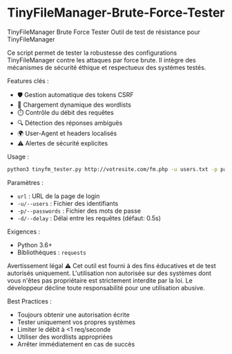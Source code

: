 # TinyFileManager-Brute-Force-Tester

TinyFileManager Brute Force Tester
Outil de test de résistance pour TinyFileManager

Ce script permet de tester la robustesse des configurations TinyFileManager contre les attaques par force brute. Il intègre des mécanismes de sécurité éthique et respectueux des systèmes testés.

Features clés :
- 🛡️ Gestion automatique des tokens CSRF
- 📁 Chargement dynamique des wordlists
- ⏱️ Contrôle du débit des requêtes
- 🔍 Détection des réponses ambiguës
- 🌍 User-Agent et headers localisés
- ⚠️ Alertes de sécurité explicites

Usage :
```bash
python3 tinyfm_tester.py http://votresite.com/fm.php -u users.txt -p passwords.txt -d 0.3
```

Paramètres :
- `url` : URL de la page de login
- `-u/--users` : Fichier des identifiants
- `-p/--passwords` : Fichier des mots de passe
- `-d/--delay` : Délai entre les requêtes (défaut: 0.5s)

Exigences :
- Python 3.6+
- Bibliothèques : `requests`

Avertissement légal
⚠️ Cet outil est fourni à des fins éducatives et de test autorisés uniquement. L'utilisation non autorisée sur des systèmes dont vous n'êtes pas propriétaire est strictement interdite par la loi. Le développeur décline toute responsabilité pour une utilisation abusive.

Best Practices :
- Toujours obtenir une autorisation écrite
- Tester uniquement vos propres systèmes
- Limiter le débit à <1 req/seconde
- Utiliser des wordlists appropriées
- Arrêter immédiatement en cas de succès
